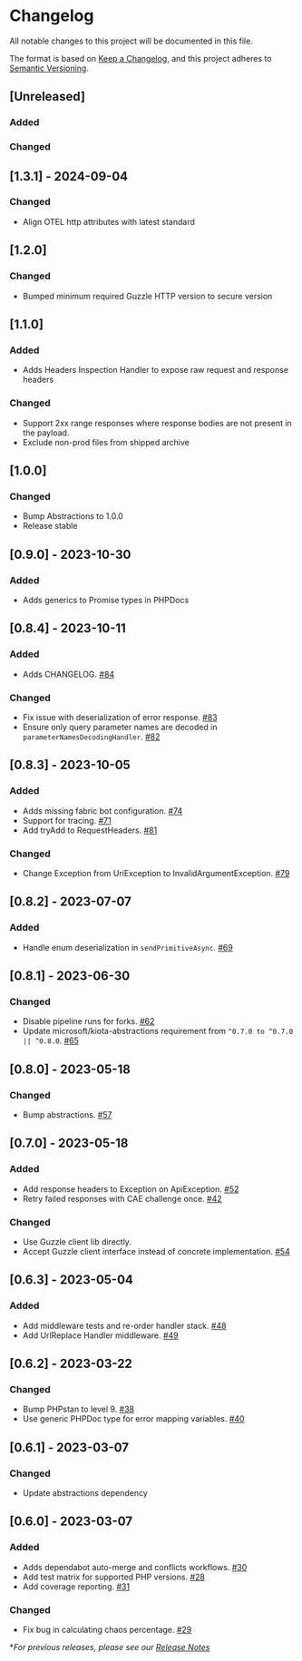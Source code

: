 # Changelog

All notable changes to this project will be documented in this file.

The format is based on [Keep a Changelog](https://keepachangelog.com/en/1.0.0/),
and this project adheres to [Semantic Versioning](https://semver.org/spec/v2.0.0.html).

## [Unreleased]

### Added

### Changed


## [1.3.1] - 2024-09-04

### Changed

- Align OTEL http attributes with latest standard

## [1.2.0]

### Changed

- Bumped minimum required Guzzle HTTP version to secure version

## [1.1.0]

### Added

- Adds Headers Inspection Handler to expose raw request and response headers

### Changed

- Support 2xx range responses where response bodies are not present in the payload.
- Exclude non-prod files from shipped archive

## [1.0.0]

### Changed

- Bump Abstractions to 1.0.0
- Release stable

## [0.9.0] - 2023-10-30

### Added

- Adds generics to Promise types in PHPDocs

## [0.8.4] - 2023-10-11

### Added

- Adds CHANGELOG. [#84](https://github.com/microsoft/kiota-http-guzzle-php/pull/84)

### Changed

- Fix issue with deserialization of error response. [#83](https://github.com/microsoft/kiota-http-guzzle-php/pull/83)
- Ensure only query parameter names are decoded in `parameterNamesDecodingHandler`. [#82](https://github.com/microsoft/kiota-http-guzzle-php/pull/82)

## [0.8.3] - 2023-10-05

### Added

- Adds missing fabric bot configuration. [#74](https://github.com/microsoft/kiota-http-guzzle-php/pull/74)
- Support for tracing. [#71](https://github.com/microsoft/kiota-http-guzzle-php/pull/71)
- Add tryAdd to RequestHeaders. [#81](https://github.com/microsoft/kiota-abstractions-php/pull/81)

### Changed

- Change Exception from UriException to InvalidArgumentException. [#79](https://github.com/microsoft/kiota-http-guzzle-php/pull/79)

## [0.8.2] - 2023-07-07

### Added

- Handle enum deserialization in `sendPrimitiveAsync`. [#69](https://github.com/microsoft/kiota-http-guzzle-php/pull/69)

## [0.8.1] - 2023-06-30

### Changed

- Disable pipeline runs for forks. [#62](https://github.com/microsoft/kiota-http-guzzle-php/pull/62)
- Update microsoft/kiota-abstractions requirement from `^0.7.0 to ^0.7.0 || ^0.8.0`. [#65](https://github.com/microsoft/kiota-http-guzzle-php/pull/65)

## [0.8.0] - 2023-05-18

### Changed

- Bump abstractions. [#57](https://github.com/microsoft/kiota-http-guzzle-php/pull/57)

## [0.7.0] - 2023-05-18

### Added

- Add response headers to Exception on ApiException. [#52](https://github.com/microsoft/kiota-http-guzzle-php/pull/52)
- Retry failed responses with CAE challenge once. [#42](https://github.com/microsoft/kiota-http-guzzle-php/pull/42)

### Changed

- Use Guzzle client lib directly. [](https://github.com/microsoft/kiota-http-guzzle-php/pull/53)
- Accept Guzzle client interface instead of concrete implementation. [#54](https://github.com/microsoft/kiota-http-guzzle-php/pull/54)

## [0.6.3] - 2023-05-04

### Added

- Add middleware tests and re-order handler stack. [#48](https://github.com/microsoft/kiota-http-guzzle-php/pull/48)
- Add UrlReplace Handler middleware. [#49](https://github.com/microsoft/kiota-http-guzzle-php/pull/49)

## [0.6.2] - 2023-03-22

### Changed

- Bump PHPstan to level 9. [#38](https://github.com/microsoft/kiota-http-guzzle-php/pull/38)
- Use generic PHPDoc type for error mapping variables. [#40](https://github.com/microsoft/kiota-http-guzzle-php/pull/40)

## [0.6.1] - 2023-03-07

### Changed

- Update abstractions dependency

## [0.6.0] - 2023-03-07

### Added

- Adds dependabot auto-merge and conflicts workflows. [#30](https://github.com/microsoft/kiota-http-guzzle-php/pull/30)
- Add test matrix for supported PHP versions. [#28](https://github.com/microsoft/kiota-http-guzzle-php/pull/28)
- Add coverage reporting. [#31](https://github.com/microsoft/kiota-http-guzzle-php/pull/31)

### Changed

- Fix bug in calculating chaos percentage. [#29](https://github.com/microsoft/kiota-http-guzzle-php/pull/29)

**For previous releases, please see our [Release Notes](https://github.com/microsoft/kiota-http-guzzle-php/releases)*
